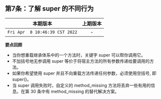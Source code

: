 ## 第7条：了解 super 的不同行为


|本期版本| 上期版本
|:---:|:---:
`Fri Apr  8 10:46:39 CST 2022` | -


**要点回顾**

* 当你想重载继承体系中的一个方法时，关键字 super 可以帮你调用它。
* 不加括号地无参调用 super 等价于将宿主方法的所有参数传递给要调用的方法。
* 如果你希望使用 super 并且不向重载方法传递任何参数，必须使用空括号, 即 super()。
* 当 super 调用失败时，自定义的 method\_missing 方法将丢弃一些有用的信息。在第 30 条中有 method\_missing 的替代解决方案。